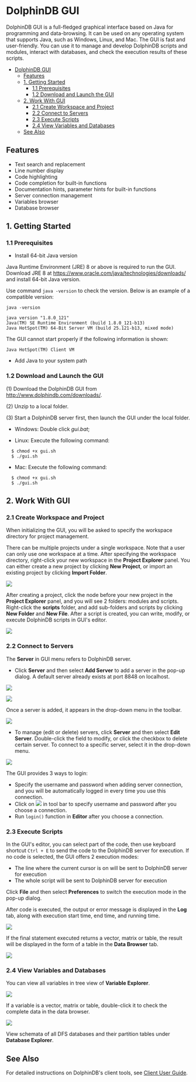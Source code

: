 # DolphinDB GUI 

DolphinDB GUI is a full-fledged graphical interface based on Java for programming and data-browsing. It can be used on any operating system that supports Java, such as Windows, Linux, and Mac. The GUI is fast and user-friendly. You can use it to manage and develop DolphinDB scripts and modules, interact with databases, and check the execution results of these scripts.

- [DolphinDB GUI](#dolphindb-gui)
  - [Features](#features)
  - [1. Getting Started](#1-getting-started)
    - [1.1 Prerequisites](#11-prerequisites)
    - [1.2 Download and Launch the GUI](#12-download-and-launch-the-gui)
  - [2. Work With GUI](#2-work-with-gui)
    - [2.1 Create Workspace and Project](#21-create-workspace-and-project)
    - [2.2 Connect to Servers](#22-connect-to-servers)
    - [2.3 Execute Scripts](#23-execute-scripts)
    - [2.4 View Variables and Databases](#24-view-variables-and-databases)
  - [See Also](#see-also)


## Features
- Text search and replacement
- Line number display 
- Code highlighting
- Code completion for built-in functions
- Documentation hints, parameter hints for built-in functions
- Server connection management
- Variables browser
- Database browser 


## 1. Getting Started

### 1.1 Prerequisites

- Install 64-bit Java version

Java Runtime Environment (JRE) 8 or above is required to run the GUI. Download JRE 8 at https://www.oracle.com/java/technologies/downloads/ and install 64-bit Java version.

Use command `java -version` to check the version. Below is an example of a compatible version:

```
java -version
​
java version "1.8.0_121"
Java(TM) SE Runtime Environment (build 1.8.0_121-b13)
Java HotSpot(TM) 64-Bit Server VM (build 25.121-b13, mixed mode)
```

The GUI cannot start properly if the following information is shown:

```
Java HotSpot(TM) Client VM
```

- Add Java to your system path

### 1.2 Download and Launch the GUI

(1) Download the DolphinDB GUI from http://www.dolphindb.com/downloads/.

(2) Unzip to a local folder.

(3) Start a DolphinDB server first, then launch the GUI under the local folder.

- Windows: Double click *gui.bat*;

- Linux: Execute the following command:


```
  $ chmod +x gui.sh
  $ ./gui.sh
```

- Mac: Execute the following command:

```
  $ chmod +x gui.sh
  $ ./gui.sh
```

## 2. Work With GUI

### 2.1 Create Workspace and Project

When initializing the GUI, you will be asked to specify the workspace directory for project management. 

There can be multiple projects under a single workspace. Note that a user can only use one workspace at a time. After specifying the workspace directory, right-click your new workspace in the **Project Explorer** panel. You can either create a new project by clicking **New Project**, or import an existing project by clicking **Import Folder**.

![](images/gui_tutorial/new_project.png) 

After creating a project, click the node before your new project in the **Project Explorer** panel, and you will see 2 folders: modules and scripts. Right-click the **scripts** folder, and add sub-folders and scripts by clicking **New Folder** and **New File**. After a script is created, you can write, modify, or execute DolphinDB scripts in GUI's editor.

![](images/gui_tutorial/new_script.png) 

### 2.2 Connect to Servers

The **Server** in GUI menu refers to DolphinDB server.

- Click **Server** and then select **Add Server** to add a server in the pop-up dialog. A default server already exists at port 8848 on localhost.

![](images/gui_tutorial/add_edit_server.png) 
</br>

![](images/gui_tutorial/add_server.png)

Once a server is added, it appears in the drop-down menu in the toolbar.

![](images/gui_tutorial/server_dropdown.png) 

- To manage (edit or delete) servers, click **Server** and then select **Edit Server**. Double-click the field to modify, or click the checkbox to delete certain server. To connect to a specific server, select it in the drop-down menu.

![](images/gui_tutorial/edit_server.png) 

The GUI provides 3 ways to login:

- Specify the username and password when adding server connection, and you will be automatically logged in every time you use this connection.
- Click on ![](images/gui_tutorial/login_icon.png) in tool bar to specify username and password after you choose a connection.
- Run `login()` function in **Editor** after you choose a connection. 

### 2.3 Execute Scripts

In the GUI's editor, you can select part of the code, then use keyboard shortcut `Ctrl + E` to send the code to the DolphinDB server for execution. If no code is selected, the GUI offers 2 execution modes:

- The line where the current cursor is on will be sent to DolphinDB server for execution
- The whole script will be sent to DolphinDB server for execution 

Click **File** and then select **Preferences** to switch the execution mode in the pop-up dialog. 

After code is executed, the output or error message is displayed in the **Log** tab, along with execution start time, end time, and running time.

![](images/gui_tutorial/Log_browser.png)

If the final statement executed returns a vector, matrix or table, the result will be displayed in the form of a table in the **Data Browser** tab. 

![](images/gui_tutorial/data_browser.png)

### 2.4 View Variables and Databases

You can view all variables in tree view of **Variable Explorer**.

![](images/gui_tutorial/variables_explorer.png) 

If a variable is a vector, matrix or table, double-click it to check the complete data in the data browser.

![](images/gui_tutorial/variable_data.png) 

View schemata of all DFS databases and their partition tables under **Database Explorer**. 

## See Also

For detailed instructions on DolphinDB's client tools, see [Client User Guide](https://dolphindb.com/gui_help/index.html).
